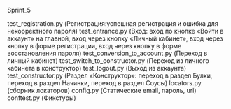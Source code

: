 Sprint_5
    
test_registration.py (Регистрация:успешная регистрация и ошибка для некорректного пароля)
test_entrance.py (Вход: вход по кнопке «Войти в аккаунт» на главной, вход через кнопку «Личный кабинет», вход через кнопку в форме регистрации, вход через кнопку в форме восстановления пароля)
test_conversion_to_account.py (Переход в личный кабинет)
test_switch_to_constructor.py (Переход из личного кабинета в конструктор)
test_logout.py (Выход из аккаунта)
test_constructor.py (Раздел «Конструктор»: переход в раздел Булки, переход в раздел Начинки, переход в раздел Соусы)
locators.py (сборник локаторов)
config.py (Статические email, пароль, url)
conftest.py (Фикстуры)